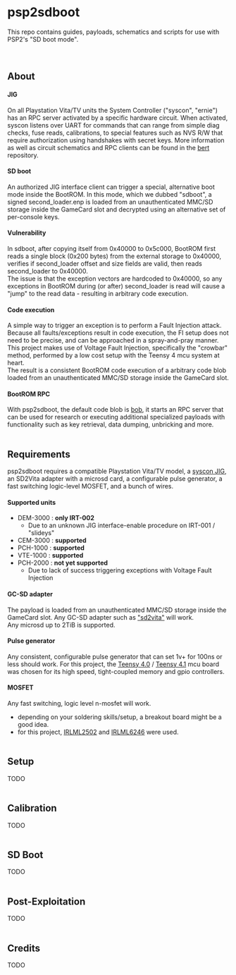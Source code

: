 # psp2sdboot
This repo contains guides, payloads, schematics and scripts for use with PSP2's "SD boot mode".<br>
<br><br>
## About
#### JIG
On all Playstation Vita/TV units the System Controller ("syscon", "ernie") has an RPC server activated by a specific hardware circuit. When activated, syscon listens over UART for commands that can range from simple diag checks, fuse reads, calibrations, to special features such as NVS R/W that require authorization using handshakes with secret keys. More information as well as circuit schematics and RPC clients can be found in the [bert](https://github.com/SKGleba/bert) repository.
#### SD boot
An authorized JIG interface client can trigger a special, alternative boot mode inside the BootROM. In this mode, which we dubbed "sdboot", a signed second_loader.enp is loaded from an unauthenticated MMC/SD storage inside the GameCard slot and decrypted using an alternative set of per-console keys.<br>
#### Vulnerability
In sdboot, after copying itself from 0x40000 to 0x5c000, BootROM first reads a single block (0x200 bytes) from the external storage to 0x40000, verifies if second_loader offset and size fields are valid, then reads second_loader to 0x40000.<br>
The issue is that the exception vectors are hardcoded to 0x40000, so any exceptions in BootROM during (or after) second_loader is read will cause a "jump" to the read data - resulting in arbitrary code execution.
#### Code execution
A simple way to trigger an exception is to perform a Fault Injection attack. Because all faults/exceptions result in code execution, the FI setup does not need to be precise, and can be approached in a spray-and-pray manner.<br>
This project makes use of Voltage Fault Injection, specifically the "crowbar" method, performed by a low cost setup with the Teensy 4 mcu system at heart.<br>
The result is a consistent BootROM code execution of a arbitrary code blob loaded from an unauthenticated MMC/SD storage inside the GameCard slot.
#### BootROM RPC
With psp2sdboot, the default code blob is [bob](https://github.com/SKGleba/bob), it starts an RPC server that can be used for research or executing additional specialized payloads with functionality such as key retrieval, data dumping, unbricking and more.
<br><br>
## Requirements
psp2sdboot requires a compatible Playstation Vita/TV model, a [syscon JIG](https://github.com/SKGleba/bert), an SD2Vita adapter with a microsd card, a configurable pulse generator, a fast switching logic-level MOSFET, and a bunch of wires.
#### Supported units
 - DEM-3000 : **only IRT-002**
   - Due to an unknown JIG interface-enable procedure on IRT-001 / "slideys"
 - CEM-3000 : **supported**
 - PCH-1000 : **supported**
 - VTE-1000 : **supported**
 - PCH-2000 : **not yet supported**
   - Due to lack of success triggering exceptions with Voltage Fault Injection
#### GC-SD adapter
The payload is loaded from an unauthenticated MMC/SD storage inside the GameCard slot. Any GC-SD adapter such as ["sd2vita"](https://www.bing.com/search?q=sd2vita) will work.<br>
Any microsd up to 2TiB is supported.
#### Pulse generator
Any consistent, configurable pulse generator that can set 1v+ for 100ns or less should work.
For this project, the [Teensy 4.0](https://www.pjrc.com/store/teensy40.html) / [Teensy 4.1](https://www.pjrc.com/store/teensy41.html) mcu board was chosen for its high speed, tight-coupled memory and gpio controllers.
#### MOSFET
Any fast switching, logic level n-mosfet will work.
 - depending on your soldering skills/setup, a breakout board might be a good idea.
 - for this project, [IRLML2502](https://www.infineon.com/cms/en/product/power/mosfet/n-channel/irlml2502/) and [IRLML6246](https://www.infineon.com/cms/en/product/power/mosfet/n-channel/irlml6246/) were used.
<br><br>
## Setup
TODO
<br><br>
## Calibration
TODO
<br><br>
## SD Boot
TODO
<br><br>
## Post-Exploitation
TODO
<br><br>
## Credits
TODO
